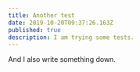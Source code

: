 ```yaml
---
title: Another test
date: 2019-10-20T09:37:26.163Z
published: true
description: I am trying some tests.
---
```

And I also write something down.
